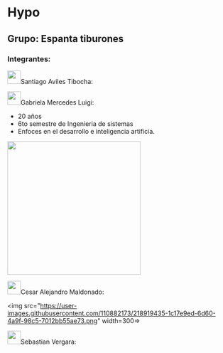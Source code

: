 # Hypo


## Grupo: Espanta tiburones

### Integrantes:

<img src="https://media.giphy.com/media/WUlplcMpOCEmTGBtBW/giphy.gif" width="30">Santiago Aviles Tibocha:

<img src="https://media.giphy.com/media/WUlplcMpOCEmTGBtBW/giphy.gif" width="30">Gabriela Mercedes Luigi:

- 20 años 
- 6to semestre de Ingenieria de sistemas 
- Enfoces en el desarrollo e inteligencia artificia. 

<img src="https://user-images.githubusercontent.com/85581309/218597243-62e36a7a-57cc-4675-ae2f-0df9add31168.jpeg" width="300">

<img src="https://media.giphy.com/media/WUlplcMpOCEmTGBtBW/giphy.gif" width="30">Cesar Alejandro Maldonado:

<img src="https://user-images.githubusercontent.com/110882173/218919435-1c17e9ed-6d60-4a9f-98c5-7012bb55ae73.png" width=300=>


<img src="https://media.giphy.com/media/WUlplcMpOCEmTGBtBW/giphy.gif" width="30">Sebastian Vergara:
